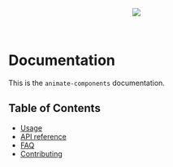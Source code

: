 <p align="center">
  <img src="https://gyazo.com/c57e246144694b222556194f6b59acc7.png" />
</p>

<br/>

# Documentation

This is the `animate-components` documentation.

## Table of Contents

* [Usage](./usage.md)
* [API reference](./api.md)
* [FAQ](faq.md)
* [Contributing](../CONTRIBUTING.md)

